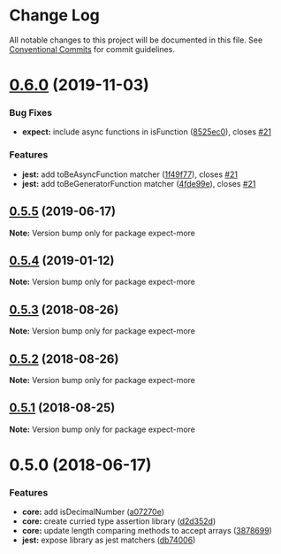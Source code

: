 # Change Log

All notable changes to this project will be documented in this file.
See [Conventional Commits](https://conventionalcommits.org) for commit guidelines.

# [0.6.0](https://github.com/JamieMason/expect-more/compare/expect-more@0.5.5...expect-more@0.6.0) (2019-11-03)


### Bug Fixes

* **expect:** include async functions in isFunction ([8525ec0](https://github.com/JamieMason/expect-more/commit/8525ec0c423dd378b2f69784f6efbb435c6fa355)), closes [#21](https://github.com/JamieMason/expect-more/issues/21)


### Features

* **jest:** add toBeAsyncFunction matcher ([1f49f77](https://github.com/JamieMason/expect-more/commit/1f49f771e8c0543b1e57e8435e9d69859574d913)), closes [#21](https://github.com/JamieMason/expect-more/issues/21)
* **jest:** add toBeGeneratorFunction matcher ([4fde99e](https://github.com/JamieMason/expect-more/commit/4fde99e485a35403dd5c139c5b2a0b932a1833dd)), closes [#21](https://github.com/JamieMason/expect-more/issues/21)





## [0.5.5](https://github.com/JamieMason/expect-more/compare/expect-more@0.5.4...expect-more@0.5.5) (2019-06-17)

**Note:** Version bump only for package expect-more





## [0.5.4](https://github.com/JamieMason/expect-more/compare/expect-more@0.5.3...expect-more@0.5.4) (2019-01-12)

**Note:** Version bump only for package expect-more





<a name="0.5.3"></a>
## [0.5.3](https://github.com/JamieMason/expect-more/compare/expect-more@0.5.2...expect-more@0.5.3) (2018-08-26)

**Note:** Version bump only for package expect-more





<a name="0.5.2"></a>

## [0.5.2](https://github.com/JamieMason/expect-more/compare/expect-more@0.5.1...expect-more@0.5.2) (2018-08-26)

**Note:** Version bump only for package expect-more

<a name="0.5.1"></a>

## [0.5.1](https://github.com/JamieMason/expect-more/compare/expect-more@0.5.0...expect-more@0.5.1) (2018-08-25)

**Note:** Version bump only for package expect-more

<a name="0.5.0"></a>

# 0.5.0 (2018-06-17)

### Features

- **core:** add isDecimalNumber ([a07270e](https://github.com/JamieMason/expect-more/commit/a07270e))
- **core:** create curried type assertion library ([d2d352d](https://github.com/JamieMason/expect-more/commit/d2d352d))
- **core:** update length comparing methods to accept arrays
  ([3878699](https://github.com/JamieMason/expect-more/commit/3878699))
- **jest:** expose library as jest matchers ([db74006](https://github.com/JamieMason/expect-more/commit/db74006))

